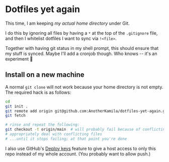 # Dotfiles yet again

This time, I am keeping _my actual home directory_ under Git.

I do this by ignoring all files by having a `*` at the top of the `.gitignore` file, and then I whitelist dotfiles I want to sync via `!<file>`.

Together with having git status in my shell prompt, this should ensure that my stuff is synced. Maybe I'll add a cronjob though. Who knows -- it's an experiment :shrug:

## Install on a new machine

A normal `git clone` will not work because your home directory is not empty. The required hack is as follows:
```sh
cd
git init .
git remote add origin git@github.com:AnotherKamila/dotfiles-yet-again.git
git fetch

# rinse and repeat the following:
git checkout -t origin/main  # will probably fail because of conflicting files
# appropriately deal with conflicting files
# ...until it stops failing; at that point you're done
```

I also use GitHub's [Deploy keys](https://docs.github.com/en/developers/overview/managing-deploy-keys#deploy-keys) feature to give a host access to only this repo instead of my whole account. (You probably want to allow push.)
